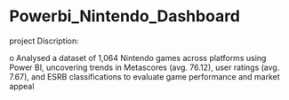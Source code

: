 # Powerbi_Nintendo_Dashboard
project Discription:

o	Analysed a dataset of 1,064 Nintendo games across platforms using Power BI, uncovering trends in Metascores (avg. 76.12), user ratings (avg. 7.67), and ESRB classifications to evaluate game performance and market appeal


